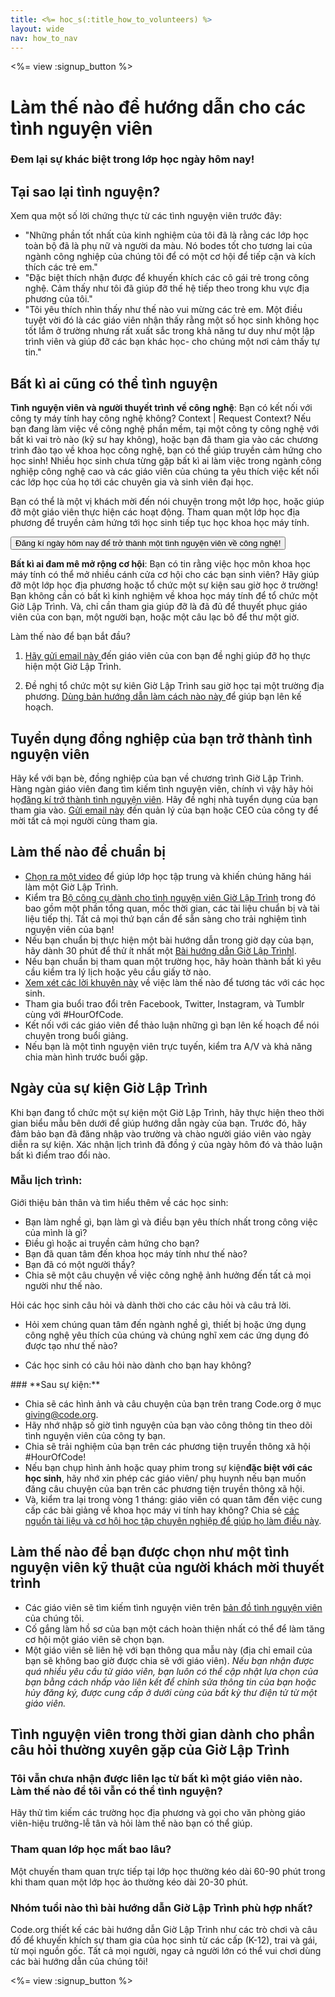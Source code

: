 ```yaml
---
title: <%= hoc_s(:title_how_to_volunteers) %>
layout: wide
nav: how_to_nav
---
```

<%= view :signup_button %>

# Làm thế nào để hướng dẫn cho các tình nguyện viên

### Đem lại sự khác biệt trong lớp học ngày hôm nay!

## Tại sao lại tình nguyện?

Xem qua một số lời chứng thực từ các tình nguyện viên trước đây:

- "Những phần tốt nhất của kinh nghiệm của tôi đã là rằng các lớp học toàn bộ đã là phụ nữ và người da màu. Nó bodes tốt cho tương lai của ngành công nghiệp của chúng tôi để có một cơ hội để tiếp cận và kích thích các trẻ em."
- "Đặc biệt thích nhận được để khuyến khích các cô gái trẻ trong công nghệ. Cảm thấy như tôi đã giúp đỡ thế hệ tiếp theo trong khu vực địa phương của tôi."
- "Tôi yêu thích nhìn thấy như thế nào vui mừng các trẻ em. Một điều tuyệt vời đó là các giáo viên nhận thấy rằng một số học sinh không học tốt lắm ở trường nhưng rất xuất sắc trong khả năng tư duy như một lập trình viên và giúp đỡ các bạn khác học- cho chúng một nơi cảm thấy tự tin."

## Bất kì ai cũng có thể tình nguyện

**Tình nguyện viên và người thuyết trình về công nghệ**: Bạn có kết nối với công ty máy tính hay công nghệ không? Context | Request Context? Nếu bạn đang làm việc về công nghệ phần mềm, tại một công ty công nghệ với bất kì vai trò nào (kỹ sư hay không), hoặc bạn đã tham gia vào các chương trình đào tạo về khoa học công nghệ, bạn có thể giúp truyền cảm hứng cho học sinh! Nhiều học sinh chưa từng gặp bất kì ai làm việc trong ngành công nghiệp công nghệ cao và các giáo viên của chúng ta yêu thích việc kết nối các lớp học của họ tới các chuyên gia và sinh viên đại học.

Bạn có thể là một vị khách mời đến nói chuyện trong một lớp học, hoặc giúp đỡ một giáo viên thực hiện các hoạt động. Tham quan một lớp học địa phương để truyền cảm hứng tới học sinh tiếp tục học khoa học máy tính.

<button>Đăng kí ngày hôm nay để trở thành một tình nguyện viên về công nghệ!</button></p> 

**Bất kì ai đam mê mở rộng cơ hội**: Bạn có tin rằng việc học môn khoa học máy tính có thể mở nhiều cánh cửa cơ hội cho các bạn sinh viên? Hãy giúp đỡ một lớp học địa phương hoặc tổ chức một sự kiện sau giờ học ở trường! Bạn không cần có bất kì kinh nghiệm về khoa học máy tính để tổ chức một Giờ Lập Trình. Và, chỉ cần tham gia giúp đỡ là đã đủ để thuyết phục giáo viên của con bạn, một người bạn, hoặc một câu lạc bô để thư một giờ.

Làm thế nào để bạn bắt đầu?

1. [Hãy gửi email này ](<%= resolve_url('/promote/resources#help-schools') %>) đến giáo viên của con bạn đề nghị giúp đỡ họ thực hiện một Giờ Lập Trình.

2. Đề nghị tổ chức một sự kiên Giờ Lập Trình sau giờ học tại một trường địa phương. [Dùng bản hướng dẫn làm cách nào này ](<%= resolve_url('/how-to') %>) để giúp bạn lên kế hoạch.

## Tuyển dụng đồng nghiệp của bạn trở thành tình nguyện viên

Hãy kể với bạn bè, đồng nghiệp của bạn về chương trình Giờ Lập Trình. Hàng ngàn giáo viên đang tìm kiếm tình nguyện viên, chính vì vậy hãy hỏi họ[đăng kí trở thành tình nguyện viên](https://code.org/volunteer). Hãy đề nghị nhà tuyển dụng của bạn tham gia vào. [Gửi email này](<%= resolve_url('/promote/resources#sample-email') %>) đến quản lý của bạn hoặc CEO của công ty để mời tất cả mọi người cùng tham gia.

## Làm thế nào để chuẩn bị

- [Chọn ra một video](<%= resolve_url('/promote/resources#videos') %>) để giúp lớp học tập trung và khiến chúng hăng hái làm một Giờ Lập Trình.
- Kiểm tra [Bộ công cụ dành cho tình nguyện viên Giờ Lập Trình](/files/hoc-volunteer-toolkit.pdf) trong đó bao gồm một phần tổng quan, mốc thời gian, các tài liệu chuẩn bị và tài liệu tiếp thị. Tất cả mọi thứ bạn cần để sẵn sàng cho trải nghiệm tình nguyện viên của bạn!
- Nếu bạn chuẩn bị thực hiện một bài hướng dẫn trong giờ dạy của bạn, hãy dành 30 phút để thử ít nhất một [Bài hướng dẫn Giờ Lập Trìnhl](<%= resolve_url('/learn') %>).
- Nếu bạn chuẩn bị tham quan một trường học, hãy hoàn thành bất kì yêu cầu kiểm tra lý lịch hoặc yêu cầu giấy tờ nào.
- [Xem xét các lời khuyên này](https://code.org/files/CSTT_Volunteers.pdf) về việc làm thế nào để tương tác với các học sinh.
- Tham gia buổi trao đổi trên Facebook, Twitter, Instagram, và Tumblr cùng với #HourOfCode.
- Kết nối với các giáo viên để thảo luận những gì bạn lên kế hoạch để nói chuyện trong buổi giảng.
- Nếu bạn là một tình nguyện viên trực tuyến, kiểm tra A/V và khả năng chia màn hình trước buổi gặp.

## Ngày của sự kiện Giờ Lập Trình

Khi bạn đang tổ chức một sự kiện một Giờ Lập Trình, hãy thực hiện theo thời gian biểu mẫu bên dưới để giúp hướng dẫn ngày của bạn. Trước đó, hãy đảm bảo bạn đã đăng nhập vào trường và chào người giáo viên vào ngày diễn ra sự kiện. Xác nhận lịch trình đã đồng ý của ngày hôm đó và thảo luận bất kì điểm trao đổi nào.

### **Mẫu lịch trình:**

Giới thiệu bản thân và tìm hiểu thêm về các học sinh: </ul>

- Bạn làm nghề gì, bạn làm gì và điều bạn yêu thích nhất trong công việc của mình là gì?
- Điều gì hoặc ai truyền cảm hứng cho bạn?
- Bạn đã quan tâm đến khoa học máy tính như thế nào?
- Bạn đã có một người thầy?
- Chia sẽ một câu chuyện về việc công nghệ ảnh hưởng đến tất cả mọi người như thế nào.
  
Hỏi các học sinh câu hỏi và dành thời cho các câu hỏi và câu trả lời.</br> 

- Hỏi xem chúng quan tâm đến ngành nghề gì, thiết bị hoặc ứng dụng công nghệ yêu thích của chúng và chúng nghĩ xem các ứng dụng đó được tạo như thế nào? 
- Các học sinh có câu hỏi nào dành cho bạn hay không?</ul></td> </tr> 
    </tbody> </table> 
    ### **Sau sự kiện:**
    
    - Chia sẽ các hình ảnh và câu chuyện của bạn trên trang Code.org ở mục giving@code.org.
    - Hãy nhớ nhập số giờ tình nguyện của bạn vào công thông tin theo dõi tình nguyện viên của công ty bạn.
    - Chia sẽ trải nghiệm của bạn trên các phương tiện truyền thông xã hội #HourOfCode!
    - Nếu bạn chụp hình ảnh hoặc quay phim trong sự kiện**đặc biệt với các học sinh**, hãy nhớ xin phép các giáo viên/ phụ huynh nếu bạn muốn đăng câu chuyện của bạn trên các phương tiện truyền thông xã hội.
    - Và, kiểm tra lại trong vòng 1 tháng: giáo viên có quan tâm đến việc cung cấp các bài giảng về khoa học máy vi tính hay không? Chia sẻ [ các nguồn tài liệu và cơ hội học tập chuyên nghiệp để giúp họ làm điều này](https://code.org/yourschool).
    ## Làm thế nào để bạn được chọn như một tình nguyện viên kỹ thuật của người khách mời thuyết trình
    
    - Các giáo viên sẽ tìm kiếm tình nguyện viên trên [bản đồ tình nguyện viên](https://code.org/volunteer/local) của chúng tôi.
    - Cố gắng làm hồ sơ của bạn một cách hoàn thiện nhất có thể để làm tăng cơ hội một giáo viên sẽ chọn bạn.
    - Một giáo viên sẽ liên hệ với bạn thông qua mẫu này (địa chỉ email của bạn sẽ không bao giờ được chia sẽ với giáo viên). *Nếu bạn nhận được quá nhiều yêu cầu từ giáo viên, bạn luôn có thể cập nhật lựa chọn của bạn bằng cách nhấp vào liên kết để chỉnh sửa thông tin của bạn hoặc hủy đăng ký, được cung cấp ở dưới cùng của bất kỳ thư điện tử từ một giáo viên.*
    ## Tình nguyện viên trong thời gian dành cho phần câu hỏi thường xuyên gặp của Giờ Lập Trình
    
    ### **Tôi vẫn chưa nhận được liên lạc từ bất kì một giáo viên nào. Làm thế nào để tôi vẫn có thể tình nguyện?**
    
    Hãy thử tìm kiếm các trường học địa phương và gọi cho văn phòng giáo viên-hiệu trưởng-lễ tân và hỏi làm thế nào bạn có thể giúp.
    
    ### **Tham quan lớp học mất bao lâu?**
    
    Một chuyến tham quan trực tiếp tại lớp học thường kéo dài 60-90 phút trong khi tham quan một lớp học ảo thường kéo dài 20-30 phút.
    
    ### **Nhóm tuổi nào thì bài hướng dẫn Giờ Lập Trình phù hợp nhất?**
    
    Code.org thiết kế các bài hướng dẫn Giờ Lập Trình như các trò chơi và câu đố để khuyến khích sự tham gia của học sinh từ các cấp (K-12), trai và gái, từ mọi nguồn gốc. Tất cả mọi người, ngay cả người lớn có thể vui chơi dùng các bài hướng dẫn của chúng tôi!
    
    <%= view :signup_button %>